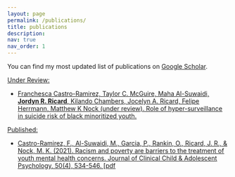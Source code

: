 ```yaml
---
layout: page
permalink: /publications/
title: publications
description: 
nav: true
nav_order: 1
---
```


You can find my most updated list of publications on [Google Scholar](https://scholar.google.com/citations?hl=en&user=7Qv7_Y4AAAAJ&view_op=list_works&sortby=pubdate).

<u>Under Review:<u>

- Franchesca Castro-Ramirez, Taylor C. McGuire, Maha Al-Suwaidi, **Jordyn R. Ricard**, Kilando Chambers, Jocelyn A. Ricard, Felipe Herrmann, Matthew K Nock (under review). Role of hyper-surveillance in suicide risk of black minoritized youth.
  

<u>Published:<u>

- Castro-Ramirez, F., Al-Suwaidi, M., Garcia, P., Rankin, O., Ricard, J. R., & Nock, M. K. (2021). Racism and poverty are barriers to the treatment of youth mental health concerns. Journal of Clinical Child & Adolescent Psychology, 50(4), 534-546. [[pdf](https://ricardjocelyn.github.io/assets/pdf/castro2021racism.pdf)

